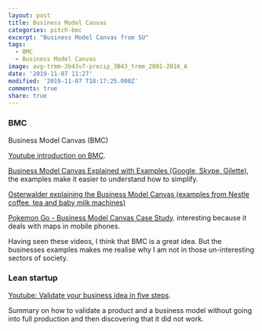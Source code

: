 ```yaml
---
layout: post
title: Business Model Canvas
categories: pitch-bmc
excerpt: "Business Model Canvas from SU"
tags:
  - BMC
  - Business Model Canvas
image: avg-trmm-3b43v7-precip_3B43_trmm_2001-2016_A
date: '2019-11-07 11:27'
modified: '2019-11-07 T18:17:25.000Z'
comments: true
share: true
---
```


### BMC

Business Model Canvas (BMC)

[Youtube introduction on BMC](https://www.youtube.com/watch?v=QoAOzMTLP5s).

[Business Model Canvas Explained with Examples (Google, Skype, Gilette)](https://www.youtube.com/watch?v=CakUeC1sCSs), the examples make it easier to understand how to simplify.

[Osterwalder explaining the Business Model Canvas (examples from Nestle coffee, tea and baby milk machines)](https://www.youtube.com/watch?v=RzkdJiax6Tw&t=1537s)

[Pokemon Go - Business Model Canvas Case Study](https://www.youtube.com/watch?v=CN0cBZwNtWs). interesting because it deals with maps in mobile phones.

Having seen these videos, I think that BMC is a great idea. But the businesses examples makes me realise why I am not in those un-interesting sectors of society.

### Lean startup

[Youtube: Validate your business idea in five steps](https://www.youtube.com/watch?v=QaoVWtLX038).

Summary on how to validate a product and a business model without going into full production and then discovering that it did not work.
